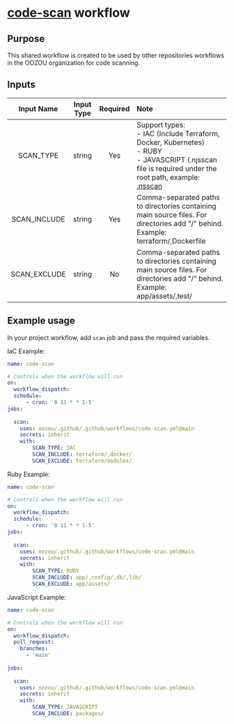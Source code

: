 # [code-scan](./code-scan.yaml) workflow

## Purpose
This shared workflow is created to be used by other repositories workflows in the OOZOU organization for code scanning.

## Inputs

|  Input Name   | Input Type  | Required | Note |
| :------------: | :------------: | :------------: | :------------ |
| SCAN_TYPE  | string | Yes |Support types:<br/>- IAC (Include Terraform, Docker, Kubernetes) <br/>- RUBY  <br/>- JAVASCRIPT (.njsscan file is required under the root path, example: [.nsscan](./.njsscan)|
|  SCAN_INCLUDE | string | Yes |Comma-separated paths to directories containing main source files. For directories add "/" behind. Example: terraform/,Dockerfile| 
|  SCAN_EXCLUDE |  string | No |Comma-separated paths to directories containing main source files. For directories add "/" behind. Example: app/assets/,test/ | |



## Example usage
In your project workflow,  add `scan` job and pass the required variables.

IaC Example:
```yml
name: code-scan

# Controls when the workflow will run
on:
  workflow_dispatch:
  schedule:
      - cron: '0 11 * * 1-5' 
jobs:
		
  scan:
    uses: oozou/.github/.github/workflows/code-scan.yml@main
    secrets: inherit
    with:
        SCAN_TYPE: IAC
        SCAN_INCLUDE: terraform/,docker/
        SCAN_EXCLUDE: terraform/modules/
```

Ruby Example:
```yml
name: code-scan

# Controls when the workflow will run
on:
  workflow_dispatch:
  schedule:
      - cron: '0 11 * * 1-5' 
jobs:
		
  scan:
    uses: oozou/.github/.github/workflows/code-scan.yml@main
    secrets: inherit
    with:
        SCAN_TYPE: RUBY
        SCAN_INCLUDE: app/,config/,db/,lib/
        SCAN_EXCLUDE: app/assets/
```

JavaScript Example:
```yml
name: code-scan

# Controls when the workflow will run
on:
  workflow_dispatch:
  pull_request:
    branches:
      - 'main'
	  
jobs:
		
  scan:
    uses: oozou/.github/.github/workflows/code-scan.yml@main
    secrets: inherit
    with:
        SCAN_TYPE: JAVASCRIPT
        SCAN_INCLUDE: packages/
```

